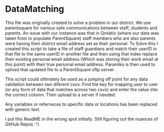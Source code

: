 # DataMatching
This file was originally created to solve a problem in our district. We use parentsquare for various safe communications between staff, students and parents. An issue with our instance was that in Qmlativ (where our data was taken from to populate ParentSquare) staff members who are also parents were having their district email address set as their personal. To Solve this I created this script to take a file of staff guardians and match their userID in that file to the same userID in another file and then using that index replace their existing personal email address (Which was storing their work email at this point) with their true personal email address. Paramiko is then used to upload that updated file to a ParentSquare sftp server. 

This script could ulitmately be used as a jumping off point for any data validation between two diferent csvs. Find the key for mapping user to user (or any form of data that matches across two csvs) and enter the value into the correct column. Then upload to a server if needed.

Any variables or referneces to specific data or locations has been replaced with generic text.

I put this ReadME in the wrong spot initially. Still figuring out the nuances of GitHub Repos :^)
